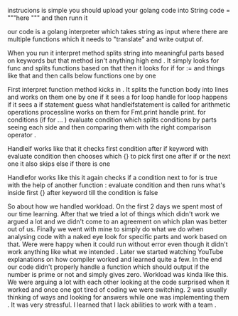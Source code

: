 instrucions is simple you should upload your golang code into String code = """here  """ and then runn it

 our code is a golang interpreter which takes string as input where there are multiple functions which it needs to "translate" and write output of. 

When you run it interpret method splits string into meaningful parts based on keywords but that method isn't anything high end . It simply looks for func and splits functions based on that then it looks for if for := and things like that and then calls below functions one by one 

First interpret function method kicks in . It splits the function body into lines and works on them one by one if it sees a for loop handle for loop happens if it sees a if statement guess what handleifstatement is called for arithmetic operations processline works on them  for Fmt.print handle print. for conditions (if for ... ) evaluate condition which splits conditions by parts seeing each side and then comparing them with the right comparison operator . 

Handleif works like that it checks first condition after if keyword with evaluate condition then chooses which {} to pick first one after if or the next one it also skips else if there is one

Handlefor works like this it again checks if a condition next to for is true with the help of another function : evaluate condition and then runs what's inside first {}  after  keyword till the condition is false



So about how we handled workload. On the first 2 days we spent most of our time learning. After that we tried a lot of things which didn't work we argued a lot and we didn't come to an agreement on which plan was better out of us. Finally we went with mine to simply do what we do when analysing code with a naked eye look for specific parts and work based on that. Were were happy when it could run without error even though it didn't work anything like what we intended . Later we started watching YouTube explanations on how compiler worked and learned quite a few. In the end our code didn't properly handle a function which should output if the number is prime or not and simply gives zero. Workload was kinda like this. We were arguing a lot with each other looking at the code surprised when it worked and once one got tired of coding we were switching. 2 was usually thinking of ways and looking for answers while one was implementing them . It was very stressful. I learned that I lack abilities to work with a team .
